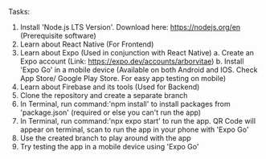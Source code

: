 Tasks:
1. Install 'Node.js LTS Version'. Download here: https://nodejs.org/en (Prerequisite software)
2. Learn about React Native (For Frontend)
3. Learn about Expo (Used in conjunction with React Native)
  a. Create an Expo account (Link: https://expo.dev/accounts/arborvitae)
  b. Install 'Expo Go' in a mobile device (Available on both Android and IOS. Check App Store/ Google Play Store. For easy app testing on mobile)
6. Learn about Firebase and its tools (Used for Backend)
7. Clone the repository and create a separate branch
8. In Terminal, run command:'npm install' to install packages from 'package.json' (required or else you can't run the app)
9. In Terminal, run command:'npx expo start' to run the app. QR Code will appear on terminal, scan to run the app in your phone with 'Expo Go'
10. Use the created branch to play around with the app
11. Try testing the app in a mobile device using 'Expo Go'
